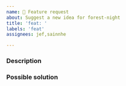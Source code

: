 ```yaml
---
name: 🚀 Feature request
about: Suggest a new idea for forest-night
title: 'feat: '
labels: 'feat'
assignees: jef,sainnhe

---
```


### Description

<!-- Describe the feature here. -->

### Possible solution

<!-- Describe the possible solution here. -->
